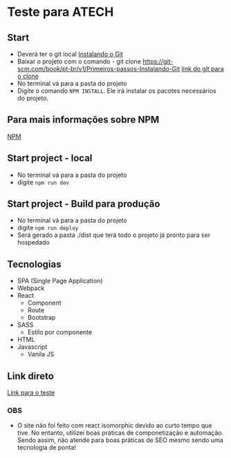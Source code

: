 # Teste para ATECH

## Start
- Deverá ter o git local [Instalando o Git](https://git-scm.com/book/pt-br/v1/Primeiros-passos-Instalando-Git)
- Baixar o projeto com o comando - git clone https://git-scm.com/book/pt-br/v1/Primeiros-passos-Instalando-Git [link do git para o clone](https://git-scm.com/book/pt-br/v1/Primeiros-passos-Instalando-Git)
- No terminal vá para a pasta do projeto
- Digite o comando `NPM INSTALL`. Ele irá instalar os pacotes necessários do projeto.

## Para mais informações sobre NPM

[NPM](https://docs.npmjs.com/getting-started/what-is-npm)


## Start project - local
- No terminal vá para a pasta do projeto
- digite `npm run dev`

## Start project - Build para produção
- No terminal vá para a pasta do projeto
- digite `npm run deploy`
- Será gerado a pasta ./dist que terá todo o projeto já pronto para ser hospedado

## Tecnologias
- SPA (Single Page Application)
- Webpack
- React
  - Component
  - Route
  - Bootstrap
- SASS
  - Estilo por componente
- HTML
- Javascript
  - Vanila JS

## Link direto

[Link para o teste](https://michelribeiro.github.io/atech/#/)

### OBS
- O site não foi feito com react isomorphic devido ao curto tempo que tive. No entanto, utilizei boas práticas de componetização e automação. Sendo assim, não atende para boas práticas de SEO mesmo sendo uma tecnologia de ponta!


